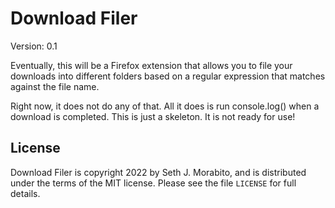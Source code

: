 Download Filer
==============

Version: 0.1

Eventually, this will be a Firefox extension that allows you to file
your downloads into different folders based on a regular expression
that matches against the file name.

Right now, it does not do any of that. All it does is run
console.log() when a download is completed. This is just a skeleton.
It is not ready for use!

License
-------

Download Filer is copyright 2022 by Seth J. Morabito, and is
distributed under the terms of the MIT license. Please see the file
`LICENSE` for full details.

